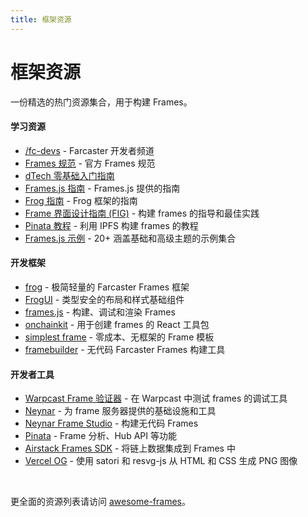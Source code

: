 ```yaml
---
title: 框架资源
---
```


# 框架资源

一份精选的热门资源集合，用于构建 Frames。

#### 学习资源

- [/fc-devs](https://warpcast.com/~/channel/fc-devs) - Farcaster 开发者频道
- [Frames 规范](./spec) - 官方 Frames 规范
- [dTech 零基础入门指南](https://dtech.vision/farcaster/frames/)
- [Frames.js 指南](https://framesjs.org/guides/create-frame) - Frames.js 提供的指南
- [Frog 指南](https://frog.fm/getting-started) - Frog 框架的指南
- [Frame 界面设计指南 (FIG)](https://github.com/paradigmxyz/Fig) - 构建 frames 的指导和最佳实践
- [Pinata 教程](https://docs.pinata.cloud/farcaster/frames#frame-tutorials) - 利用 IPFS 构建 frames 的教程
- [Frames.js 示例](https://framesjs.org/examples/basic) - 20+ 涵盖基础和高级主题的示例集合

#### 开发框架

- [frog](https://frog.fm) - 极简轻量的 Farcaster Frames 框架
- [FrogUI](https://frog.fm/ui) - 类型安全的布局和样式基础组件
- [frames.js](https://framesjs.org/) - 构建、调试和渲染 Frames
- [onchainkit](https://github.com/coinbase/onchainkit) - 用于创建 frames 的 React 工具包
- [simplest frame](https://github.com/depatchedmode/simplest-frame) - 零成本、无框架的 Frame 模板
- [framebuilder](https://framebuilder.xyz) - 无代码 Farcaster Frames 构建工具

#### 开发者工具

- [Warpcast Frame 验证器](https://warpcast.com/~/developers/frames-legacy) - 在 Warpcast 中测试 frames 的调试工具
- [Neynar](https://docs.neynar.com/docs/how-to-build-farcaster-frames-with-neynar) - 为 frame 服务器提供的基础设施和工具
- [Neynar Frame Studio](https://neynar.com/nfs) - 构建无代码 Frames
- [Pinata](https://docs.pinata.cloud/farcaster/frames) - Frame 分析、Hub API 等功能
- [Airstack Frames SDK](https://github.com/Airstack-xyz/airstack-frames-sdk) - 将链上数据集成到 Frames 中
- [Vercel OG](https://vercel.com/docs/functions/og-image-generation) - 使用 satori 和 resvg-js 从 HTML 和 CSS 生成 PNG 图像

<br/>

更全面的资源列表请访问 [awesome-frames](https://github.com/davidfurlong/awesome-frames)。
